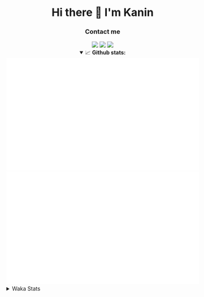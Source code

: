 <div align="center">
 <h1>Hi there 👋 I'm Kanin</h1>
 <h3>Contact me</h3>
 <a href="mailto:im@kanin.dev"><img src="https://img.shields.io/badge/gmail-%23D14836.svg?&style=for-the-badge&logo=gmail&logoColor=white"/></a>
 <a href="https://twitter.com/KaninTwt"><img src="https://img.shields.io/badge/twitter-%231DA1F2.svg?&style=for-the-badge&logo=twitter&logoColor=white"/></a>
 <a href="https://www.linkedin.com/in/KaninDev"><img src="https://img.shields.io/badge/linkedin-%230077B5.svg?&style=for-the-badge&logo=linkedin&logoColor=white"/></a>
<details open>
  <summary>📈 <b>Github stats:</b></summary>
  <img src="https://github.com/Kanin/Kanin/blob/master/scripts/GitHubStats/generated/overview.svg"/>
  <img src="https://github.com/Kanin/Kanin/blob/master/scripts/GitHubStats/generated/languages.svg"/>
</details>
</div>

<details>
 <summary>Waka Stats</summary>

<!--START_SECTION:waka-->
![Code Time](http://img.shields.io/badge/Code%20Time-2%2C187%20hrs%2043%20mins-blue)

![Profile Views](http://img.shields.io/badge/Profile%20Views-1-blue)

![Lines of code](https://img.shields.io/badge/From%20Hello%20World%20I%27ve%20Written-557.9%20thousand%20lines%20of%20code-blue)

**🐱 My GitHub Data** 

> 📦 104.7 kB Used in GitHub's Storage 
 > 
> 🏆 688 Contributions in the Year 2023
 > 
> 🚫 Not Opted to Hire
 > 
> 📜 23 Public Repositories 
 > 
> 🔑 12 Private Repositories 
 > 
**I'm an Early 🐤** 

```text
🌞 Morning                2315 commits        ███████░░░░░░░░░░░░░░░░░░   26.07 % 
🌆 Daytime                2743 commits        ████████░░░░░░░░░░░░░░░░░   30.89 % 
🌃 Evening                2572 commits        ███████░░░░░░░░░░░░░░░░░░   28.97 % 
🌙 Night                  1249 commits        ████░░░░░░░░░░░░░░░░░░░░░   14.07 % 
```
📅 **I'm Most Productive on Monday** 

```text
Monday                   1742 commits        █████░░░░░░░░░░░░░░░░░░░░   19.62 % 
Tuesday                  1235 commits        ███░░░░░░░░░░░░░░░░░░░░░░   13.91 % 
Wednesday                861 commits         ██░░░░░░░░░░░░░░░░░░░░░░░   09.70 % 
Thursday                 1354 commits        ████░░░░░░░░░░░░░░░░░░░░░   15.25 % 
Friday                   1504 commits        ████░░░░░░░░░░░░░░░░░░░░░   16.94 % 
Saturday                 830 commits         ██░░░░░░░░░░░░░░░░░░░░░░░   09.35 % 
Sunday                   1353 commits        ████░░░░░░░░░░░░░░░░░░░░░   15.24 % 
```


📊 **This Week I Spent My Time On** 

```text
🕑︎ Time Zone: America/New_York

💬 Programming Languages: 
TypeScript               15 hrs 6 mins       ███████████████░░░░░░░░░░   59.05 % 
Python                   9 hrs 33 mins       █████████░░░░░░░░░░░░░░░░   37.33 % 
CSS                      26 mins             ░░░░░░░░░░░░░░░░░░░░░░░░░   01.76 % 
JSON                     7 mins              ░░░░░░░░░░░░░░░░░░░░░░░░░   00.48 % 
Markdown                 6 mins              ░░░░░░░░░░░░░░░░░░░░░░░░░   00.45 % 

🔥 Editors: 
VS Code                  13 hrs 33 mins      █████████████░░░░░░░░░░░░   53.00 % 
PyCharm                  9 hrs 43 mins       ██████████░░░░░░░░░░░░░░░   38.01 % 
WebStorm                 2 hrs 17 mins       ██░░░░░░░░░░░░░░░░░░░░░░░   08.98 % 

🐱‍💻 Projects: 
mysite                   15 hrs 48 mins      ███████████████░░░░░░░░░░   61.79 % 
P4P                      9 hrs 41 mins       █████████░░░░░░░░░░░░░░░░   37.86 % 
monopoly                 3 mins              ░░░░░░░░░░░░░░░░░░░░░░░░░   00.20 % 
VoiceSphere              1 min               ░░░░░░░░░░░░░░░░░░░░░░░░░   00.10 % 
Community-Bot            0 secs              ░░░░░░░░░░░░░░░░░░░░░░░░░   00.04 % 

💻 Operating System: 
Windows                  25 hrs 35 mins      █████████████████████████   100.00 % 
```

**I Mostly Code in Python** 

```text
Python                   29 repos            ████████████████░░░░░░░░░   65.91 % 
Java                     5 repos             ███░░░░░░░░░░░░░░░░░░░░░░   11.36 % 
JavaScript               3 repos             ██░░░░░░░░░░░░░░░░░░░░░░░   06.82 % 
TypeScript               2 repos             █░░░░░░░░░░░░░░░░░░░░░░░░   04.55 % 
Kotlin                   2 repos             █░░░░░░░░░░░░░░░░░░░░░░░░   04.55 % 
```



**Timeline**

![Lines of Code chart](https://raw.githubusercontent.com/Kanin/Kanin/master/assets/bar_graph.png)


 Last Updated on 28/11/2023 05:04:14 UTC
<!--END_SECTION:waka-->
</details>
